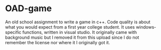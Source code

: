 # OAD-game
An old school assignment to write a game in c++. Code quality is about what you would expect from a first year college student. It uses windows-specific functions, written in visual studio.
It originally came with background music but I removed it from this upload since I do not remember the license nor where it I originally got it.
